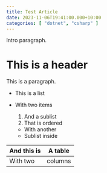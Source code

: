 ```yaml
---
title: Test Article
date: 2023-11-06T19:41:00.000+10:00
categories: [ "dotnet", "csharp" ]
---
```


Intro paragraph.

<!--endintro-->

# This is a header

This is a paragraph.

* This is a list
* With two items
    1. And a sublist
    2. That is ordered

    * With another
    * Sublist inside

| And this is | A table |
|-------------|---------|
| With two    | columns |